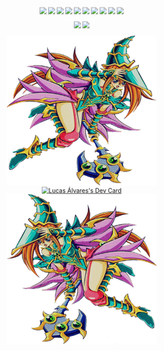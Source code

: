 # <div align="center">

<div align="center">   
    
  <img src="https://img.shields.io/static/v1?label=&message=REACT.js&style=for-the-badge&logo=react&color=21265f" />
  <img src="https://img.shields.io/badge/next.js-21265f?style=for-the-badge&logo=nextdotjs&logoColor=FFFFFF" />
  <img src="https://img.shields.io/static/v1?label=&message=REDUX&style=for-the-badge&logo=redux&color=21265f" />    
  <img src="https://img.shields.io/static/v1?label=&message=JAVASCRIPT&style=for-the-badge&logo=javascript&color=21265f" />
  <img src="https://img.shields.io/static/v1?label=&message=TYPESCRIPT&style=for-the-badge&logo=typescript&color=21265f" />
  <img src="https://img.shields.io/badge/styled--components-21265f?style=for-the-badge&logo=styled-components&logoColor=DB7093" />
  <img src="https://img.shields.io/badge/Material%20UI-21265f?style=for-the-badge&logo=mui&logoColor=007FFF" />
  <img src="https://img.shields.io/badge/Bootstrap-21265f?style=for-the-badge&logo=bootstrap&logoColor=563D7C" />
  <img src="https://img.shields.io/badge/Ant%20Design-21265f?style=for-the-badge&logo=antdesign&logoColor=1890FF" />
  <img src="https://img.shields.io/badge/Unity-21265f?style=for-the-badge&logo=unity&logoColor=000000" />

</div>   
 
<p align="center">
    <img src="http://github-readme-streak-stats.herokuapp.com/?user=LucasAlvaresA&hide_border=true&background=00000000&border=21265f&stroke=21265f&ring=21265f&fire=21265f&currStreakNum=21265f&sideNums=21265f&currStreakLabel=21265f&sideLabels=21265f&dates=21265f)](https://git.io/streak-stats"  width="390"/>
    <img src="https://github-readme-stats.vercel.app/api?username=LucasAlvaresA&count_private=true&title_color=21265f&text_color=21265f&icon_color=21265f&border_color=21265f&bg_color=ffffff00&hide_border=true"  width="390" />
</p>
 
<div  align="center">
  <div>
   <img alt="code" src="./src/magicianGirlLeft.png" width="350px" height="350px"/>
    <a href="https://app.daily.dev/LucasAlvares"><img src="https://api.daily.dev/devcards/997d93ae6cf9426e993fb2a0b7c4656d.png?r=wkm" width="250" alt="Lucas Álvares's Dev Card"/> 
    <img alt="code" src="./src/magicianGirlRight.png" width="350px" height="350px"/>
  </div>
</div>
  
</div>
